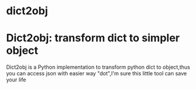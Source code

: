 # dict2obj
# Dict2obj: transform dict to simpler object

Dict2obj is a Python implementation to transform python dict to object,thus you 
can access json with easier way "dot",I'm sure this little tool can save your life
